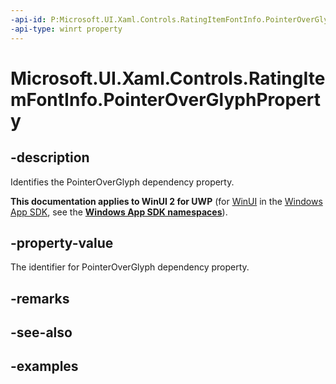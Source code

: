 ```yaml
---
-api-id: P:Microsoft.UI.Xaml.Controls.RatingItemFontInfo.PointerOverGlyphProperty
-api-type: winrt property
---
```

<!-- Property syntax.
public DependencyProperty PointerOverGlyphProperty { get; }
-->

# Microsoft.UI.Xaml.Controls.RatingItemFontInfo.PointerOverGlyphProperty


## -description

Identifies the PointerOverGlyph dependency property.


**This documentation applies to WinUI 2 for UWP** (for [WinUI](/windows/apps/winui/winui3/) in the [Windows App SDK](/windows/apps/windows-app-sdk/), see the **[Windows App SDK namespaces](/windows/windows-app-sdk/api/winrt/)**).

## -property-value

The identifier for PointerOverGlyph dependency property.


## -remarks


## -see-also


## -examples


